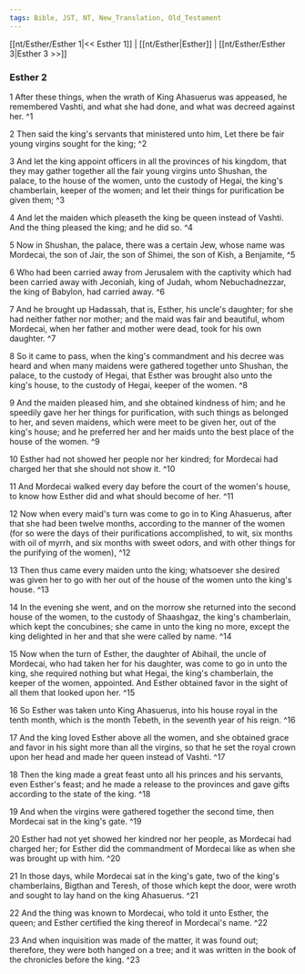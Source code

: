 ```yaml
---
tags: Bible, JST, NT, New_Translation, Old_Testament
---
```


[[nt/Esther/Esther 1|<< Esther 1]] | [[nt/Esther|Esther]] | [[nt/Esther/Esther 3|Esther 3 >>]]

### Esther 2

1 After these things, when the wrath of King Ahasuerus was appeased, he remembered Vashti, and what she had done, and what was decreed against her.  ^1

2 Then said the king\'s servants that ministered unto him, Let there be fair young virgins sought for the king;  ^2

3 And let the king appoint officers in all the provinces of his kingdom, that they may gather together all the fair young virgins unto Shushan, the palace, to the house of the women, unto the custody of Hegai, the king\'s chamberlain, keeper of the women; and let their things for purification be given them;  ^3

4 And let the maiden which pleaseth the king be queen instead of Vashti. And the thing pleased the king; and he did so.  ^4

5 Now in Shushan, the palace, there was a certain Jew, whose name was Mordecai, the son of Jair, the son of Shimei, the son of Kish, a Benjamite,  ^5

6 Who had been carried away from Jerusalem with the captivity which had been carried away with Jeconiah, king of Judah, whom Nebuchadnezzar, the king of Babylon, had carried away.  ^6

7 And he brought up Hadassah, that is, Esther, his uncle\'s daughter; for she had neither father nor mother; and the maid was fair and beautiful, whom Mordecai, when her father and mother were dead, took for his own daughter.  ^7

8 So it came to pass, when the king\'s commandment and his decree was heard and when many maidens were gathered together unto Shushan, the palace, to the custody of Hegai, that Esther was brought also unto the king\'s house, to the custody of Hegai, keeper of the women.  ^8

9 And the maiden pleased him, and she obtained kindness of him; and he speedily gave her her things for purification, with such things as belonged to her, and seven maidens, which were meet to be given her, out of the king\'s house; and he preferred her and her maids unto the best place of the house of the women.  ^9

10 Esther had not showed her people nor her kindred; for Mordecai had charged her that she should not show it.  ^10

11 And Mordecai walked every day before the court of the women\'s house, to know how Esther did and what should become of her.  ^11

12 Now when every maid\'s turn was come to go in to King Ahasuerus, after that she had been twelve months, according to the manner of the women (for so were the days of their purifications accomplished, to wit, six months with oil of myrrh, and six months with sweet odors, and with other things for the purifying of the women),  ^12

13 Then thus came every maiden unto the king; whatsoever she desired was given her to go with her out of the house of the women unto the king\'s house.  ^13

14 In the evening she went, and on the morrow she returned into the second house of the women, to the custody of Shaashgaz, the king\'s chamberlain, which kept the concubines; she came in unto the king no more, except the king delighted in her and that she were called by name.  ^14

15 Now when the turn of Esther, the daughter of Abihail, the uncle of Mordecai, who had taken her for his daughter, was come to go in unto the king, she required nothing but what Hegai, the king\'s chamberlain, the keeper of the women, appointed. And Esther obtained favor in the sight of all them that looked upon her.  ^15

16 So Esther was taken unto King Ahasuerus, into his house royal in the tenth month, which is the month Tebeth, in the seventh year of his reign.  ^16

17 And the king loved Esther above all the women, and she obtained grace and favor in his sight more than all the virgins, so that he set the royal crown upon her head and made her queen instead of Vashti.  ^17

18 Then the king made a great feast unto all his princes and his servants, even Esther\'s feast; and he made a release to the provinces and gave gifts according to the state of the king.  ^18

19 And when the virgins were gathered together the second time, then Mordecai sat in the king\'s gate.  ^19

20 Esther had not yet showed her kindred nor her people, as Mordecai had charged her; for Esther did the commandment of Mordecai like as when she was brought up with him.  ^20

21 In those days, while Mordecai sat in the king\'s gate, two of the king\'s chamberlains, Bigthan and Teresh, of those which kept the door, were wroth and sought to lay hand on the king Ahasuerus.  ^21

22 And the thing was known to Mordecai, who told it unto Esther, the queen; and Esther certified the king thereof in Mordecai\'s name.  ^22

23 And when inquisition was made of the matter, it was found out; therefore, they were both hanged on a tree; and it was written in the book of the chronicles before the king.  ^23

 
